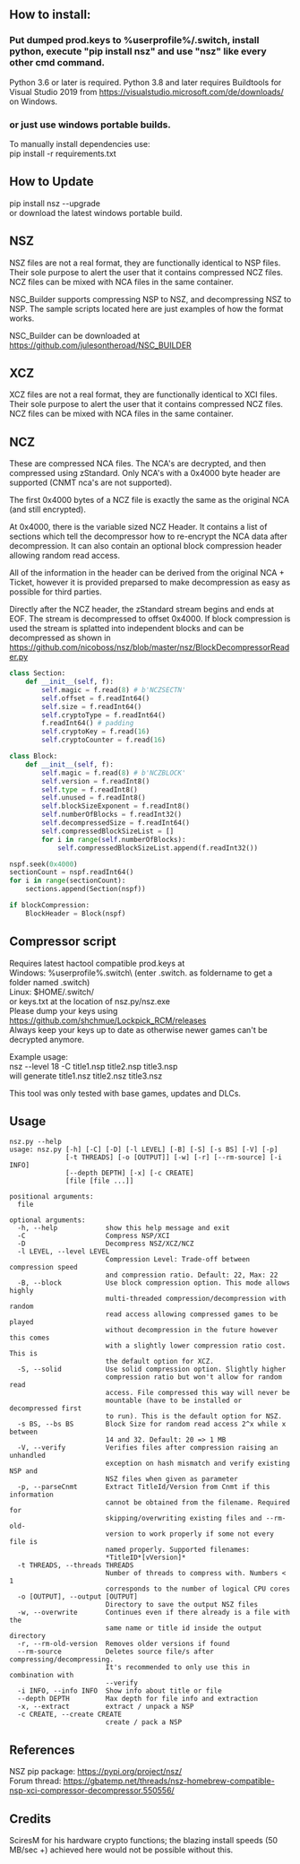 ## How to install:
### Put dumped prod.keys to %userprofile%/.switch, install python, execute "pip install nsz" and use "nsz" like every other cmd command.
Python 3.6 or later is required. Python 3.8 and later requires Buildtools for Visual Studio 2019 from https://visualstudio.microsoft.com/de/downloads/ on Windows.

### or just use windows portable builds.<br/>

To manually install dependencies use:<br/>
pip install -r requirements.txt

## How to Update
pip install nsz --upgrade<br/>
or download the latest windows portable build.

## NSZ
NSZ files are not a real format, they are functionally identical to NSP files. Their sole purpose to alert the user that it contains compressed NCZ files. NCZ files can be mixed with NCA files in the same container.

NSC_Builder supports compressing NSP to NSZ, and decompressing NSZ to NSP. The sample scripts located here are just examples of how the format works.

NSC_Builder can be downloaded at https://github.com/julesontheroad/NSC_BUILDER

## XCZ
XCZ files are not a real format, they are functionally identical to XCI files. Their sole purpose to alert the user that it contains compressed NCZ files. NCZ files can be mixed with NCA files in the same container.

## NCZ
These are compressed NCA files. The NCA's are decrypted, and then compressed using zStandard. Only NCA's with a 0x4000 byte header are supported (CNMT nca's are not supported).

The first 0x4000 bytes of a NCZ file is exactly the same as the original NCA (and still encrypted).

At 0x4000, there is the variable sized NCZ Header. It contains a list of sections which tell the decompressor how to re-encrypt the NCA data after decompression. It can also contain an optional block compression header allowing random read access.

All of the information in the header can be derived from the original NCA + Ticket, however it is provided preparsed to make decompression as easy as possible for third parties.

Directly after the NCZ header, the zStandard stream begins and ends at EOF. The stream is decompressed to offset 0x4000. If block compression is used the stream is splatted into independent blocks and can be decompressed as shown in https://github.com/nicoboss/nsz/blob/master/nsz/BlockDecompressorReader.py

```python
class Section:
	def __init__(self, f):
		self.magic = f.read(8) # b'NCZSECTN'
		self.offset = f.readInt64()
		self.size = f.readInt64()
		self.cryptoType = f.readInt64()
		f.readInt64() # padding
		self.cryptoKey = f.read(16)
		self.cryptoCounter = f.read(16)

class Block:
	def __init__(self, f):
		self.magic = f.read(8) # b'NCZBLOCK'
		self.version = f.readInt8()
		self.type = f.readInt8()
		self.unused = f.readInt8()
		self.blockSizeExponent = f.readInt8()
		self.numberOfBlocks = f.readInt32()
		self.decompressedSize = f.readInt64()
		self.compressedBlockSizeList = []
		for i in range(self.numberOfBlocks):
			self.compressedBlockSizeList.append(f.readInt32())

nspf.seek(0x4000)
sectionCount = nspf.readInt64()
for i in range(sectionCount):
	sections.append(Section(nspf))

if blockCompression:
	BlockHeader = Block(nspf)
```

## Compressor script

Requires latest hactool compatible prod.keys at<br/>
Windows: %userprofile%\.switch\ (enter .switch. as foldername to get a folder named .switch)<br/>
Linux: $HOME/.switch/<br/>
or keys.txt at the location of nsz.py/nsz.exe<br/>
Please dump your keys using https://github.com/shchmue/Lockpick_RCM/releases<br/>
Always keep your keys up to date as otherwise newer games can't be decrypted anymore.<br/>

Example usage:<br/>
nsz --level 18 -C title1.nsp title2.nsp title3.nsp<br/>
will generate title1.nsz title2.nsz title3.nsz<br/>

This tool was only tested with base games, updates and DLCs.<br/>

## Usage
```
nsz.py --help
usage: nsz.py [-h] [-C] [-D] [-l LEVEL] [-B] [-S] [-s BS] [-V] [-p]
              [-t THREADS] [-o [OUTPUT]] [-w] [-r] [--rm-source] [-i INFO]
              [--depth DEPTH] [-x] [-c CREATE]
              [file [file ...]]

positional arguments:
  file

optional arguments:
  -h, --help            show this help message and exit
  -C                    Compress NSP/XCI
  -D                    Decompress NSZ/XCZ/NCZ
  -l LEVEL, --level LEVEL
                        Compression Level: Trade-off between compression speed
                        and compression ratio. Default: 22, Max: 22
  -B, --block           Use block compression option. This mode allows highly
                        multi-threaded compression/decompression with random
                        read access allowing compressed games to be played
                        without decompression in the future however this comes
                        with a slightly lower compression ratio cost. This is
                        the default option for XCZ.
  -S, --solid           Use solid compression option. Slightly higher
                        compression ratio but won't allow for random read
                        access. File compressed this way will never be
                        mountable (have to be installed or decompressed first
                        to run). This is the default option for NSZ.
  -s BS, --bs BS        Block Size for random read access 2^x while x between
                        14 and 32. Default: 20 => 1 MB
  -V, --verify          Verifies files after compression raising an unhandled
                        exception on hash mismatch and verify existing NSP and
                        NSZ files when given as parameter
  -p, --parseCnmt       Extract TitleId/Version from Cnmt if this information
                        cannot be obtained from the filename. Required for
                        skipping/overwriting existing files and --rm-old-
                        version to work properly if some not every file is
                        named properly. Supported filenames:
                        *TitleID*[vVersion]*
  -t THREADS, --threads THREADS
                        Number of threads to compress with. Numbers < 1
                        corresponds to the number of logical CPU cores
  -o [OUTPUT], --output [OUTPUT]
                        Directory to save the output NSZ files
  -w, --overwrite       Continues even if there already is a file with the
                        same name or title id inside the output directory
  -r, --rm-old-version  Removes older versions if found
  --rm-source           Deletes source file/s after compressing/decompressing.
                        It's recommended to only use this in combination with
                        --verify
  -i INFO, --info INFO  Show info about title or file
  --depth DEPTH         Max depth for file info and extraction
  -x, --extract         extract / unpack a NSP
  -c CREATE, --create CREATE
                        create / pack a NSP
```

## References
NSZ pip package: https://pypi.org/project/nsz/<br/>
Forum thread: https://gbatemp.net/threads/nsz-homebrew-compatible-nsp-xci-compressor-decompressor.550556/

## Credits

SciresM for his hardware crypto functions; the blazing install speeds (50 MB/sec +) achieved here would not be possible without this.

